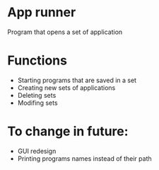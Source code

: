 # App runner
 Program that opens a set of application

# Functions
 - Starting programs that are saved in a set
 - Creating new sets of applications
 - Deleting sets
 - Modifing sets
 
# To change in future:
 - GUI redesign
 - Printing programs names instead of their path 
